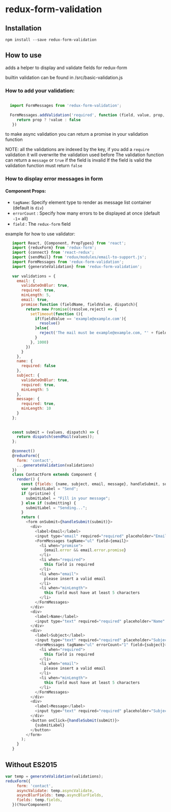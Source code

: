 # redux-form-validation

## Installation
```npm install --save redux-form-validation```

## How to use
adds a helper to display and validate fields for redux-form

builtin validation can be found in /src/basic-validation.js


### How to add your validation:
```javascript

  import FormMessages from 'redux-form-validation';
  
  FormMessages.addValidation('required', function (field, value, prop, dispatch, allValues, allProps) {
     return prop ? !value : false
   })
```
to make async validation you can return a promise in your validation function

NOTE: all the validations are indexed by the key, if you add a `require` validation it will overwrite the validation used before
The validation function can return a `message` or `true` if the field is invalid
If the field is valid the validation function must return `false`


### How to display error messages in form
#### Component Props:

* `tagName`: Specify element type to render as message list container (default is `div`)
* `errorCount` : Specify how many errors to be displayed at once (default `-1`= all)
* `field` : The `redux-form` field


example for how to use validator:

```javascript
   import React, {Component, PropTypes} from 'react';
   import {reduxForm} from 'redux-form';
   import {connect} from 'react-redux';
   import {sendMail} from 'redux/modules/email-to-support.js';
   import FormMessages from 'redux-form-validation';
   import {generateValidation} from 'redux-form-validation';
   
   var validations = {
     email: {
       validateOnBlur: true,
       required: true,
       minLength: 5,
       email: true,
       promise:function (fieldName, fieldValue, dispatch){
         return new Promise((resolve,reject) => {
           setTimeout(function (){
             if(fieldValue == 'example@example.com'){
               resolve()
             }else{
               reject('The mail must be example@example.com, "' + fieldValue '" given!')
             } 
           }, 1000)
         })
       }
     },
     name: {
       required: false
     },
     subject: {
       validateOnBlur: true,
       required: true,
       minLength: 5
     },
     message: {
       required: true,
       minLength: 10
     }
   };
   
   
   const submit = (values, dispatch) => {
     return dispatch(sendMail(values));
   };
   
   @connect()
   @reduxForm({
     form: 'contact',
     ...generateValidation(validations)
   })
   class ContactForm extends Component {
     render() {
       const {fields: {name, subject, email, message}, handleSubmit, submitting, valid, pristine} = this.props;
       var submitLabel = "Send";
       if (pristine) {
         submitLabel = "Fill in your message";
       } else if (submitting) {
         submitLabel = "Sending...";
       }
       return (
         <form onSubmit={handleSubmit(submit)}>
           <div>
             <label>Email</label>
             <input type="email" required="required" placeholder="Email" {...email}/>
             <FormMessages tagName="ul" field={email}>
               <li when="promise">
                 {email.error && email.error.promise}
               </li>
               <li when="required">
                 this field is required
               </li>
               <li when="email">
                 please insert a valid email
               </li>
               <li when="minLength">
                 this field must have at least 5 characters
               </li>
             </FormMessages>
           </div>
           <div>
             <label>Name</label>
             <input type="text" required="required" placeholder="Name" {...name}/>
           </div>
           <div>
             <label>Subject</label>
             <input type="text" required="required" placeholder="Subject" {...subject}/> 
             <FormMessages tagName="ul" errorCount="1" field={subject}>
               <li when="required">
                 this field is required
               </li>
               <li when="email">
                 please insert a valid email
               </li>
               <li when="minLength">
                 this field must have at least 5 characters
               </li>
             </FormMessages>
           </div>
           <div>
             <label>Message</label>
             <input type="text" required="required" placeholder="Subject" {...message}/>
           </div>
           <button onClick={handleSubmit(submit)}>
             {submitLabel}
           </button>
         </form>
       );
     }
   }

```

## Without ES2015

```javascript
var temp = generateValidation(validations);
reduxForm({
     form: 'contact',
     asyncValidate: temp.asyncValidate,
     asyncBlurFields: temp.asyncBlurFields,
     fields: temp.fields,
   })(YourComponent)
```

